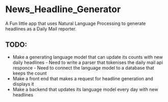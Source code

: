 # News_Headline_Generator
A Fun little app that uses Natural Language Processing to generate headlines as a Daily Mail reporter.


## TODO:
-  Make a generating language model that can update its counts with new daily headlines
       - Need to write a parser that tokenises the daily mail api responce
       - Need to connect the language model to a database that keeps the count
- Make a front end that makes a request for headline generation and displays it
- Make a backend that updates its language model every day with new headlines
